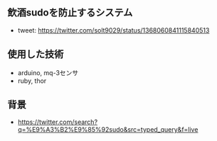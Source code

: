## 飲酒sudoを防止するシステム
- tweet: https://twitter.com/solt9029/status/1368060841115840513

## 使用した技術
- arduino, mq-3センサ
- ruby, thor

## 背景
- https://twitter.com/search?q=%E9%A3%B2%E9%85%92sudo&src=typed_query&f=live
